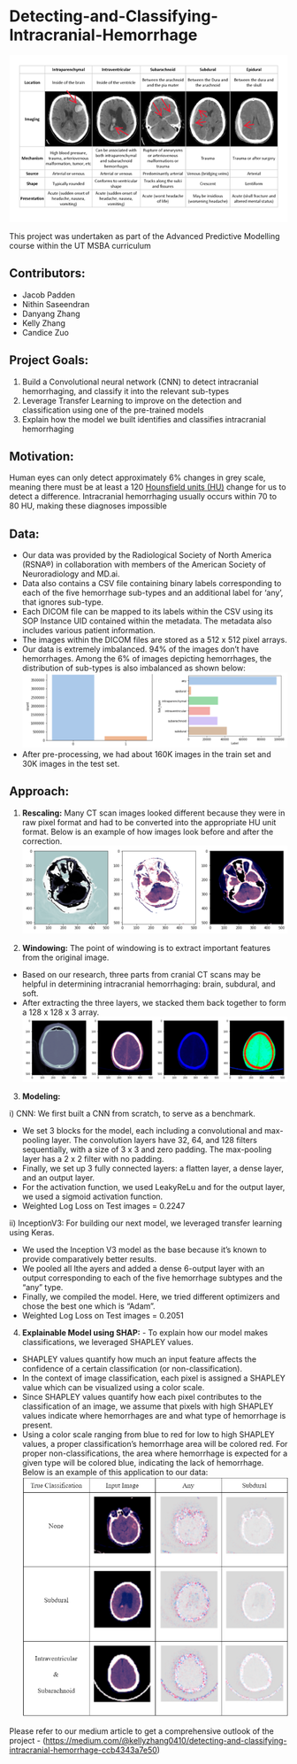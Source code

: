 # Detecting-and-Classifying-Intracranial-Hemorrhage
![alt text](https://github.com/snithin13/Detecting-and-Classifying-Intracranial-Hemorrhage/blob/master/Images/image_1.png)

This project was undertaken as part of the Advanced Predictive Modelling course within the UT MSBA curriculum
## Contributors:
* Jacob Padden
* Nithin Saseendran
* Danyang Zhang
* Kelly Zhang
* Candice Zuo
## Project Goals:
1. Build a Convolutional neural network (CNN) to detect intracranial hemorrhaging, and classify it into the relevant sub-types
2. Leverage Transfer Learning to improve on the detection and classification using one of the pre-trained models
3. Explain how the model we built identifies and classifies intracranial hemorrhaging
## Motivation:
Human eyes can only detect approximately 6% changes in grey scale, meaning there must be at least a 120 [Hounsfield units (HU)](https://en.wikipedia.org/wiki/Hounsfield_scale) change for us to detect a difference. Intracranial hemorrhaging usually occurs within 70 to 80 HU, making these diagnoses impossible 
## Data:
* Our data was provided by the Radiological Society of North America (RSNA®) in collaboration with members of the American Society of Neuroradiology and MD.ai. 
* Data also contains a CSV file containing binary labels corresponding to each of the five hemorrhage sub-types and an additional label for ‘any’, that ignores sub-type. 
* Each DICOM file can be mapped to its labels within the CSV using its SOP Instance UID contained within the metadata. The metadata also includes various patient information. 
* The images within the DICOM files are stored as a 512 x 512 pixel arrays.
* Our data is extremely imbalanced. 94% of the images don’t have hemorrhages. Among the 6% of images depicting hemorrhages, the distribution of sub-types is also imbalanced as shown below:
![alt text](https://github.com/snithin13/Detecting-and-Classifying-Intracranial-Hemorrhage/blob/master/Images/image_4.png)
* After pre-processing, we had about 160K images in the train set and 30K images in the test set.
## Approach:
1. **Rescaling:** Many CT scan images looked different because they were in raw pixel format and had to be converted into the appropriate HU unit format. Below is an example of how images look before and after the correction.
![alt text](https://github.com/snithin13/Detecting-and-Classifying-Intracranial-Hemorrhage/blob/master/Images/image_5.png "original | RescaleIntercept = 0 | RescaleIntercept = -1000")

2. **Windowing:** The point of windowing is to extract important features from the original image. 
* Based on our research, three parts from cranial CT scans may be helpful in determining intracranial hemorrhaging: brain, subdural, and soft.
* After extracting the three layers, we stacked them back together to form a 128 x 128 x 3 array.
![alt text](https://github.com/snithin13/Detecting-and-Classifying-Intracranial-Hemorrhage/blob/master/Images/image_6.png "Using Metadata Original | Stack Layer | Three Channels | Gradient")

3. **Modeling:** 

i) CNN: We first built a CNN from scratch, to serve as a benchmark. 
* We set 3 blocks for the model, each including a convolutional and max-pooling layer. The convolution layers have 32, 64, and 128 filters sequentially, with a size of 3 x 3 and zero padding. The max-pooling layer has a 2 x 2 filter with no padding.
* Finally, we set up 3 fully connected layers: a flatten layer, a dense layer, and an output layer.
* For the activation function, we used LeakyReLu and for the output layer, we used a sigmoid activation function.
* Weighted Log Loss on Test images = 0.2247

ii) InceptionV3: For building our next model, we leveraged transfer learning using Keras. 
* We used the Inception V3 model as the base because it’s known to provide comparatively better results. 
* We pooled all lthe ayers and added a dense 6-output layer with an output corresponding to each of the five hemorrhage subtypes and the “any” type. 
* Finally, we compiled the model. Here, we tried different optimizers and chose the best one which is “Adam”.
* Weighted Log Loss on Test images = 0.2051

4. **Explainable Model using SHAP:** - To explain how our model makes classifications, we leveraged SHAPLEY values. 
* SHAPLEY values quantify how much an input feature affects the confidence of a certain classification (or non-classification). 
* In the context of image classification, each pixel is assigned a SHAPLEY value which can be visualized using a color scale.
* Since SHAPLEY values quantify how each pixel contributes to the classification of an image, we assume that pixels with high SHAPLEY values indicate where hemorrhages are and what type of hemorrhage is present. 
* Using a color scale ranging from blue to red for low to high SHAPLEY values, a proper classification’s hemorrhage area will be colored red. For proper non-classifications, the area where hemorrhage is expected for a given type will be colored blue, indicating the lack of hemorrhage.
Below is an example of this application to our data:
![alt text](https://github.com/snithin13/Detecting-and-Classifying-Intracranial-Hemorrhage/blob/master/Images/image_7.png)

Please refer to our medium article to get a comprehensive outlook of the project - (https://medium.com/@kellyzhang0410/detecting-and-classifying-intracranial-hemorrhage-ccb4343a7e50)
